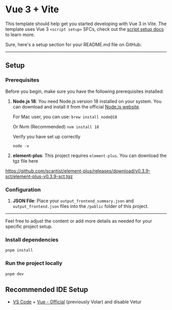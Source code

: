 # Vue 3 + Vite

This template should help get you started developing with Vue 3 in Vite. The template uses Vue 3 `<script setup>` SFCs, check out the [script setup docs](https://v3.vuejs.org/api/sfc-script-setup.html#sfc-script-setup) to learn more.

Sure, here's a setup section for your README.md file on GitHub:

---

## Setup

### Prerequisites

Before you begin, make sure you have the following prerequisites installed:

1. **Node.js 18**: You need Node.js version 18 installed on your system. You can download and install it from the official [Node.js website](https://nodejs.org/).

    For Mac user, you can use: 
    ```brew install node@18```

    Or Nvm (Recommended)
    ```nvm install 18```

    Verify you have set up correctly

    ```node -v```


2. **element-plus**: This project requires `element-plus`. You can download the tgz file here

https://github.com/scantist/element-plus/releases/download/v0.3.9-sct/element-plus-v0.3.9-sct.tgz

### Configuration

1. **JSON File**: Place your `output_frontend_summary.json` and `output_frontend.json` files into the `/public` folder of this project.

---

Feel free to adjust the content or add more details as needed for your specific project setup.

### Install dependencies

```pnpm install```

### Run the project locally

```pnpm dev```

## Recommended IDE Setup

- [VS Code](https://code.visualstudio.com/) + [Vue - Official](https://marketplace.visualstudio.com/items?itemName=Vue.volar) (previously Volar) and disable Vetur
